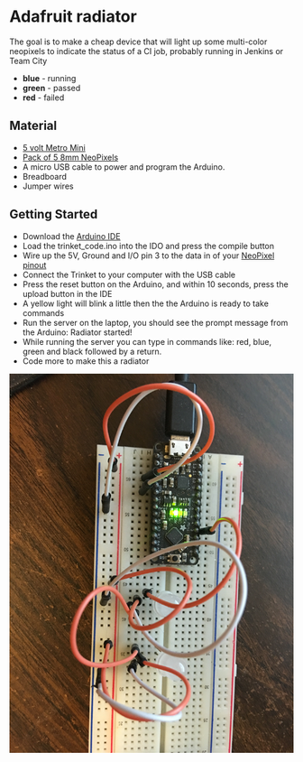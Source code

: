 # Adafruit radiator

The goal is to make a cheap device that will light up some multi-color neopixels to indicate the status of a CI job, probably running in Jenkins or Team City

* **blue** - running
* **green** - passed
* **red** - failed

## Material
* [5 volt Metro Mini](https://www.adafruit.com/product/2590)
* [Pack of 5 8mm NeoPixels](http://www.adafruit.com/products/1734)
* A micro USB cable to power and program the Arduino.
* Breadboard
* Jumper wires

## Getting Started

* Download the [Arduino IDE](http://www.arduino.cc/en/main/software)
* Load the trinket_code.ino into the IDO and press the compile button
* Wire up the 5V, Ground and I/O pin 3 to the data in of your [NeoPixel pinout](http://www.adafruit.com/images/1200x900/1734-04.jpg)
* Connect the Trinket to your computer with the USB cable
* Press the reset button on the Arduino, and within 10 seconds, press the upload button in the IDE
* A yellow light will blink a little then the the Arduino is ready to take commands
* Run the server on the laptop, you should see the prompt message from the Arduino: Radiator started!
* While running the server you can type in commands like: red, blue, green and black followed by a return.
* Code more to make this a radiator

![Breadboard](prototype.jpg)